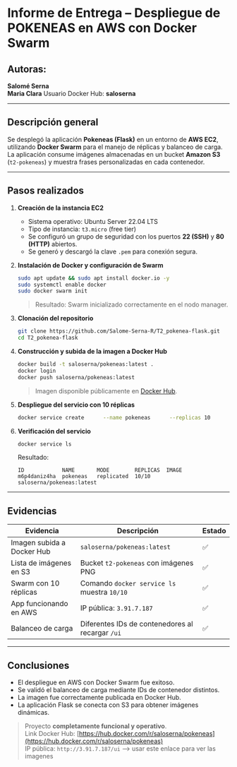 
#  Informe de Entrega – Despliegue de POKENEAS en AWS con Docker Swarm

## Autoras:
**Salomé Serna**  
**Maria Clara**
Usuario Docker Hub: **saloserna**

---

##  Descripción general

Se desplegó la aplicación **Pokeneas (Flask)** en un entorno de **AWS EC2**, utilizando **Docker Swarm** para el manejo de réplicas y balanceo de carga.  
La aplicación consume imágenes almacenadas en un bucket **Amazon S3** (`t2-pokeneas`) y muestra frases personalizadas en cada contenedor.

---

##  Pasos realizados

1. **Creación de la instancia EC2**  
   - Sistema operativo: Ubuntu Server 22.04 LTS  
   - Tipo de instancia: `t3.micro` (free tier)  
   - Se configuró un grupo de seguridad con los puertos **22 (SSH)** y **80 (HTTP)** abiertos.  
   - Se generó y descargó la clave `.pem` para conexión segura.

2. **Instalación de Docker y configuración de Swarm**
   ```bash
   sudo apt update && sudo apt install docker.io -y
   sudo systemctl enable docker
   sudo docker swarm init
   ```
   > Resultado: Swarm inicializado correctamente en el nodo manager.

3. **Clonación del repositorio**
   ```bash
   git clone https://github.com/Salome-Serna-R/T2_pokenea-flask.git
   cd T2_pokenea-flask
   ```

4. **Construcción y subida de la imagen a Docker Hub**
   ```bash
   docker build -t saloserna/pokeneas:latest .
   docker login
   docker push saloserna/pokeneas:latest
   ```
   > Imagen disponible públicamente en [Docker Hub](https://hub.docker.com/r/saloserna/pokeneas).

5. **Despliegue del servicio con 10 réplicas**
   ```bash
   docker service create      --name pokeneas      --replicas 10      -p 80:5000      -e S3_BUCKET=t2-pokeneas      -e AWS_REGION=us-east-1      saloserna/pokeneas:latest
   ```

6. **Verificación del servicio**
   ```bash
   docker service ls
   ```
   Resultado:
   ```
   ID            NAME       MODE        REPLICAS  IMAGE
   m6p4daniz4ha  pokeneas   replicated  10/10     saloserna/pokeneas:latest
   ```

---

##  Evidencias

| Evidencia | Descripción | Estado |
|------------|--------------|--------|
|  Imagen subida a Docker Hub | `saloserna/pokeneas:latest` | ✅ |
| Lista de imágenes en S3 | Bucket `t2-pokeneas` con imágenes PNG | ✅ |
|  Swarm con 10 réplicas | Comando `docker service ls` muestra `10/10` | ✅ |
| App funcionando en AWS | IP pública: `3.91.7.187` | ✅ |
|  Balanceo de carga | Diferentes IDs de contenedores al recargar `/ui` | ✅ |

---

##  Conclusiones

- El despliegue en AWS con Docker Swarm fue exitoso.  
- Se validó el balanceo de carga mediante IDs de contenedor distintos.  
- La imagen fue correctamente publicada en Docker Hub.  
- La aplicación Flask se conecta con S3 para obtener imágenes dinámicas.  

>  Proyecto **completamente funcional y operativo**.  
> Link Docker Hub: [https://hub.docker.com/r/saloserna/pokeneas](https://hub.docker.com/r/saloserna/pokeneas)  
> IP pública: `http://3.91.7.187/ui` --> usar este enlace para ver las imagenes

